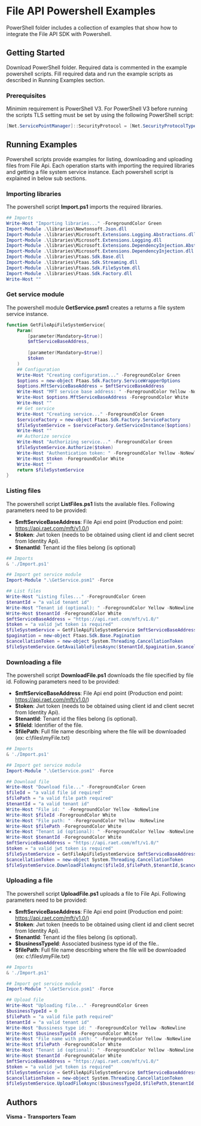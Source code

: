 # File API Powershell Examples

PowerShell folder includes a collection of examples that show how to integrate the File API SDK with Powershell.

## Getting Started

Download PowerShell folder. Required data is commented in the example powershell scripts. Fill required data and run the example scripts as described in Running Examples section.

### Prerequisites

Minimim requirement is PowerShell V3. For PowerShell V3 before running the scripts TLS setting must be set by using the following PowerShell script:

```powershell
[Net.ServicePointManager]::SecurityProtocol = [Net.SecurityProtocolType]::Tls12 -bor [Net.SecurityProtocolType]::Tls11 -bor [Net.SecurityProtocolType]::Tls
```

## Running Examples

Powershell scripts provide examples for listing, downloading and uploading files from File Api. Each operation starts with importing the required libraries and getting a file system service instance. Each powershell script is explained in below sub sections.

### Importing libraries

The powershell script **Import.ps1** imports the required libraries.

```powershell
## Imports 
Write-Host "Importing libraries..." -ForegroundColor Green
Import-Module .\libraries\Newtonsoft.Json.dll
Import-Module .\libraries\Microsoft.Extensions.Logging.Abstractions.dll
Import-Module .\libraries\Microsoft.Extensions.Logging.dll
Import-Module .\libraries\Microsoft.Extensions.DependencyInjection.Abstractions.dll
Import-Module .\libraries\Microsoft.Extensions.DependencyInjection.dll
Import-Module .\libraries\Ftaas.Sdk.Base.dll
Import-Module .\libraries\Ftaas.Sdk.Streaming.dll
Import-Module .\libraries\Ftaas.Sdk.FileSystem.dll
Import-Module .\libraries\Ftaas.Sdk.Factory.dll
Write-Host ""
```

### Get service module

The powershell module **GetService.psm1** creates a returns a file system service instance. 

```powershell
function GetFileApiFileSystemService{
    Param(
		[parameter(Mandatory=$true)]
		$mftServiceBaseAddress,
		
		[parameter(Mandatory=$true)]
		$token
    )
    ## Configuration
	Write-Host "Creating configuration..." -ForegroundColor Green
	$options = new-object Ftaas.Sdk.Factory.ServiceWrapperOptions
	$options.MftServiceBaseAddress = $mftServiceBaseAddress
	Write-Host "MFT service base address: " -ForegroundColor Yellow -NoNewline 
	Write-Host $options.MftServiceBaseAddress -ForegroundColor White
	Write-Host ""
	## Get service
	Write-Host "Creating service..." -ForegroundColor Green
	$serviceFactory = new-object Ftaas.Sdk.Factory.ServiceFactory
	$fileSystemService = $serviceFactory.GetServiceInstance($options)
	Write-Host ""
	## Authorize service
	Write-Host "Authorizing service..." -ForegroundColor Green
	$fileSystemService.Authorize($token)
	Write-Host "Authentication token: " -ForegroundColor Yellow -NoNewline 
	Write-Host $token -ForegroundColor White
	Write-Host ""
	return $fileSystemService
}
```

### Listing files

The powershell script **ListFiles.ps1** lists the available files. Following parameters need to be provided:

- **$mftServiceBaseAddress**: File Api end point (Production end point: https://api.raet.com/mft/v1.0/)
- **$token**: Jwt token (needs to be obtained using client id and client secret from Identity Api).
- **$tenantId**: Tenant id the files belong (is optional)

```powershell
## Imports 
& './Import.ps1'

## Import get service module
Import-Module ".\GetService.psm1" -Force

## List files
Write-Host "Listing files..." -ForegroundColor Green
$tenantId = "a valid tenant id"
Write-Host "Tenant id (optional): " -ForegroundColor Yellow -NoNewline 
Write-Host $tenantId -ForegroundColor White
$mftServiceBaseAddress = "https://api.raet.com/mft/v1.0/"
$token = "a valid jwt token is required"
$fileSystemService = GetFileApiFileSystemService $mftServiceBaseAddress $token
$pagination = new-object Ftaas.Sdk.Base.Pagination
$cancellationToken = new-object System.Threading.CancellationToken
$fileSystemService.GetAvailableFilesAsync($tenantId,$pagination,$cancellationToken).GetAwaiter().GetResult() | ConvertTo-Json
```

### Downloading a file

The powershell script **DownloadFile.ps1** downloads the file specified by file id. Following parameters need to be provided:

- **$mftServiceBaseAddress**: File Api end point (Production end point: https://api.raet.com/mft/v1.0/)
- **$token**: Jwt token (needs to be obtained using client id and client secret from Identity Api).
- **$tenantId**: Tenant id the files belong (is optional).
- **$fileId**: Identifier of the file.
- **$filePath**: Full file name describing where the file will be downloaded (ex: c:\files\myFile.txt)

```powershell
## Imports 
& './Import.ps1'

## Import get service module
Import-Module ".\GetService.psm1" -Force

## Download file
Write-Host "Download file..." -ForegroundColor Green
$fileId = "a valid file id required"
$filePath = "a valid file path required"
$tenantId = "a valid tenant id"
Write-Host "File id: " -ForegroundColor Yellow -NoNewline 
Write-Host $fileId -ForegroundColor White
Write-Host "File path: " -ForegroundColor Yellow -NoNewline 
Write-Host $filePath -ForegroundColor White
Write-Host "Tenant id (optional): " -ForegroundColor Yellow -NoNewline 
Write-Host $tenantId -ForegroundColor White
$mftServiceBaseAddress = "https://api.raet.com/mft/v1.0/"
$token = "a valid jwt token is required"
$fileSystemService = GetFileApiFileSystemService $mftServiceBaseAddress $token
$cancellationToken = new-object System.Threading.CancellationToken
$fileSystemService.DownloadFileAsync($fileId,$filePath,$tenantId,$cancellationToken).GetAwaiter().GetResult()
```

### Uploading a file

The powershell script **UploadFile.ps1** uploads a file to File Api. Following parameters need to be provided:

- **$mftServiceBaseAddress**: File Api end point (Production end point: https://api.raet.com/mft/v1.0/)
- **$token**: Jwt token (needs to be obtained using client id and client secret from Identity Api).
- **$tenantId**: Tenant id the files belong (is optional).
- **$businessTypeId**: Associated business type id of the file..
- **$filePath**: Full file name describing where the file will be downloaded (ex: c:\files\myFile.txt)

```powershell
## Imports 
& './Import.ps1'

## Import get service module
Import-Module ".\GetService.psm1" -Force

## Upload file
Write-Host "Uploading file..." -ForegroundColor Green
$businessTypeId = 0
$filePath = "a valid file path required"
$tenantId = "a valid tenant id"
Write-Host "Bussiness type id: " -ForegroundColor Yellow -NoNewline 
Write-Host $businessTypeId -ForegroundColor White
Write-Host "File name with path: " -ForegroundColor Yellow -NoNewline 
Write-Host $filePath -ForegroundColor White
Write-Host "Tenant id (optional): " -ForegroundColor Yellow -NoNewline 
Write-Host $tenantId -ForegroundColor White
$mftServiceBaseAddress = "https://api.raet.com/mft/v1.0/"
$token = "a valid jwt token is required"
$fileSystemService = GetFileApiFileSystemService $mftServiceBaseAddress $token
$cancellationToken = new-object System.Threading.CancellationToken
$fileSystemService.UploadFileAsync($businessTypeId,$filePath,$tenantId,$cancellationToken).GetAwaiter().GetResult() | ConvertTo-Json

```

## Authors

**Visma - Transporters Team**

